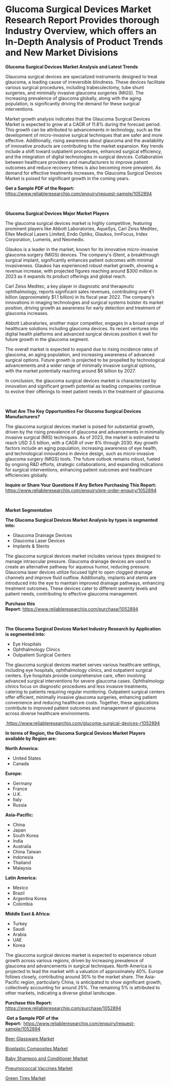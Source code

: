 <p><h1>Glucoma Surgical Devices Market Research Report Provides thorough Industry Overview, which offers an In-Depth Analysis of Product Trends and New Market Divisions</h1></p><p><strong>Glucoma Surgical Devices Market Analysis and Latest Trends</strong></p>
<p><p>Glaucoma surgical devices are specialized instruments designed to treat glaucoma, a leading cause of irreversible blindness. These devices facilitate various surgical procedures, including trabeculectomy, tube shunt surgeries, and minimally invasive glaucoma surgeries (MIGS). The increasing prevalence of glaucoma globally, along with the aging population, is significantly driving the demand for these surgical interventions. </p><p>Market growth analysis indicates that the Glaucoma Surgical Devices Market is expected to grow at a CAGR of 11.8% during the forecast period. This growth can be attributed to advancements in technology, such as the development of micro-invasive surgical techniques that are safer and more effective. Additionally, rising awareness about glaucoma and the availability of innovative products are contributing to the market expansion. Key trends include a shift toward outpatient procedures, enhanced surgical efficiency, and the integration of digital technologies in surgical devices. Collaboration between healthcare providers and manufacturers to improve patient outcomes and reduce recovery times is also becoming more prevalent. As demand for effective treatments increases, the Glaucoma Surgical Devices Market is poised for significant growth in the coming years.</p></p>
<p><strong>Get a Sample PDF of the Report:&nbsp;</strong> <a href="https://www.reliableresearchiq.com/enquiry/request-sample/1052894?utm_campaign=1906&utm_medium=2&utm_source=Github&utm_content=ia&utm_term=22032025&utm_id=glucoma-surgical-devices">https://www.reliableresearchiq.com/enquiry/request-sample/1052894</a></p>
<p>&nbsp;</p>
<p><strong>Glucoma Surgical Devices Major Market Players</strong></p>
<p><p>The glaucoma surgical devices market is highly competitive, featuring prominent players like Abbott Laboratories, AqueSys, Carl Zeiss Meditec, Ellex Medical Lasers Limited, Endo Optiks, Glaukos, InnFocus, Iridex Corporation, Lumenis, and Neomedix. </p><p>Glaukos is a leader in the market, known for its innovative micro-invasive glaucoma surgery (MIGS) devices. The company's iStent, a breakthrough surgical implant, significantly enhances patient outcomes with minimal invasiveness. Glaukos has experienced robust market growth, showing a revenue increase, with projected figures reaching around $300 million in 2023 as it expands its product offerings and global reach.</p><p>Carl Zeiss Meditec, a key player in diagnostic and therapeutic ophthalmology, reports significant sales revenues, contributing over €1 billion (approximately $1.1 billion) in its fiscal year 2022. The company’s innovations in imaging technologies and surgical systems bolster its market position, driving growth as awareness for early detection and treatment of glaucoma increases.</p><p>Abbott Laboratories, another major competitor, engages in a broad range of healthcare solutions including glaucoma devices. Its recent ventures into digital health platforms and advanced surgical devices position it well for future growth in the glaucoma segment. </p><p>The overall market is expected to expand due to rising incidence rates of glaucoma, an aging population, and increasing awareness of advanced surgical options. Future growth is projected to be propelled by technological advancements and a wider range of minimally invasive surgical options, with the market potentially reaching around $6 billion by 2027.</p><p>In conclusion, the glaucoma surgical devices market is characterized by innovation and significant growth potential as leading companies continue to evolve their offerings to meet patient needs in the treatment of glaucoma.</p></p>
<p>&nbsp;</p>
<p><strong>What Are The Key Opportunities For Glucoma Surgical Devices Manufacturers?</strong></p>
<p><p>The glaucoma surgical devices market is poised for substantial growth, driven by the rising prevalence of glaucoma and advancements in minimally invasive surgical (MIS) techniques. As of 2023, the market is estimated to reach USD 3.5 billion, with a CAGR of over 8% through 2030. Key growth factors include an aging population, increasing awareness of eye health, and technological innovations in device design, such as micro-invasive glaucoma surgery (MIGS) tools. The future outlook remains robust, fueled by ongoing R&D efforts, strategic collaborations, and expanding indications for surgical interventions, enhancing patient outcomes and healthcare efficiencies globally.</p></p>
<p><strong>Inquire or Share Your Questions If Any Before Purchasing This Report:</strong> <a href="https://www.reliableresearchiq.com/enquiry/pre-order-enquiry/1052894?utm_campaign=1906&utm_medium=2&utm_source=Github&utm_content=ia&utm_term=22032025&utm_id=glucoma-surgical-devices">https://www.reliableresearchiq.com/enquiry/pre-order-enquiry/1052894</a></p>
<p>&nbsp;</p>
<p><strong>Market Segmentation</strong></p>
<p><strong>The Glucoma Surgical Devices Market Analysis by types is segmented into:</strong></p>
<p><ul><li>Glaucoma Drainage Devices</li><li>Glaucoma Laser Devices</li><li>Implants & Stents</li></ul></p>
<p><p>The glaucoma surgical devices market includes various types designed to manage intraocular pressure. Glaucoma drainage devices are used to create an alternative pathway for aqueous humor, reducing pressure. Glaucoma laser devices utilize focused light to open clogged drainage channels and improve fluid outflow. Additionally, implants and stents are introduced into the eye to maintain improved drainage pathways, enhancing treatment outcomes. These devices cater to different severity levels and patient needs, contributing to effective glaucoma management.</p></p>
<p><strong>Purchase this Report:&nbsp;</strong><a href="https://www.reliableresearchiq.com/purchase/1052894?utm_campaign=1906&utm_medium=2&utm_source=Github&utm_content=ia&utm_term=22032025&utm_id=glucoma-surgical-devices">https://www.reliableresearchiq.com/purchase/1052894</a></p>
<p>&nbsp;</p>
<p><strong>The Glucoma Surgical Devices Market Industry Research by Application is segmented into:</strong></p>
<p><ul><li>Eye Hospitals</li><li>Ophthalmology Clinics</li><li>Outpatient Surgical Centers</li></ul></p>
<p><p>The glaucoma surgical devices market serves various healthcare settings, including eye hospitals, ophthalmology clinics, and outpatient surgical centers. Eye hospitals provide comprehensive care, often involving advanced surgical interventions for severe glaucoma cases. Ophthalmology clinics focus on diagnostic procedures and less invasive treatments, catering to patients requiring regular monitoring. Outpatient surgical centers offer efficient, minimally invasive glaucoma surgeries, enhancing patient convenience and reducing healthcare costs. Together, these applications contribute to improved patient outcomes and management of glaucoma across diverse healthcare environments.</p></p>
<p><a href="https://www.reliableresearchiq.com/glucoma-surgical-devices-r1052894?utm_campaign=1906&utm_medium=2&utm_source=Github&utm_content=ia&utm_term=22032025&utm_id=glucoma-surgical-devices">&nbsp;https://www.reliableresearchiq.com/glucoma-surgical-devices-r1052894</a></p>
<p><strong>In terms of Region, the Glucoma Surgical Devices Market Players available by Region are:</strong></p>
<p>
    <p> <strong> North America: </strong>
        <ul>
            <li>United States</li>
            <li>Canada</li>
        </ul>
        </p> 
    <p> <strong> Europe: </strong>
        <ul>
            <li>Germany</li>
            <li>France</li>
            <li>U.K.</li>
            <li>Italy</li>
            <li>Russia</li>
        </ul>
        </p> 
    <p> <strong> Asia-Pacific: </strong>
        <ul>
            <li>China</li>
            <li>Japan</li>
            <li>South Korea</li>
            <li>India</li>
            <li>Australia</li>
            <li>China Taiwan</li>
            <li>Indonesia</li>
            <li>Thailand</li>
            <li>Malaysia</li>
        </ul>
        </p> 
    <p> <strong> Latin America: </strong>
        <ul>
            <li>Mexico</li>
            <li>Brazil</li>
            <li>Argentina Korea</li>
            <li>Colombia</li>
        </ul>
        </p> 
    <p> <strong> Middle East & Africa: </strong>
        <ul>
            <li>Turkey</li>
            <li>Saudi</li>
            <li>Arabia</li>
            <li>UAE</li>
            <li>Korea</li>
        </ul>
    </p>
    </p>
<p><p>The glaucoma surgical devices market is expected to experience robust growth across various regions, driven by increasing prevalence of glaucoma and advancements in surgical techniques. North America is projected to lead the market with a valuation of approximately 40%. Europe follows closely, contributing around 30% to the market share. The Asia-Pacific region, particularly China, is anticipated to show significant growth, collectively accounting for around 25%. The remaining 5% is attributed to other markets, indicating a diverse global landscape.</p></p>
<p><strong>Purchase this Report: </strong><a href="https://www.reliableresearchiq.com/purchase/1052894?utm_campaign=1906&utm_medium=2&utm_source=Github&utm_content=ia&utm_term=22032025&utm_id=glucoma-surgical-devices">https://www.reliableresearchiq.com/purchase/1052894</a></p>
<p>&nbsp;<strong>Get a Sample PDF of the Report:&nbsp;&nbsp;</strong><a href="https://www.reliableresearchiq.com/enquiry/request-sample/1052894?utm_campaign=1906&utm_medium=2&utm_source=Github&utm_content=ia&utm_term=22032025&utm_id=glucoma-surgical-devices">https://www.reliableresearchiq.com/enquiry/request-sample/1052894</a></p>
<p><strong></strong></p>
<p><p><a href="https://github.com/buenayankobl/Market-Research-Report-List-1/blob/main/beer-glassware-market.md?utm_campaign=1906&utm_medium=2&utm_source=Github&utm_content=ia&utm_term=22032025&utm_id=glucoma-surgical-devices">Beer Glassware Market</a></p><p><a href="https://github.com/janotjuljo/Market-Research-Report-List-1/blob/main/bioplastic-composites-market.md?utm_campaign=1906&utm_medium=2&utm_source=Github&utm_content=ia&utm_term=22032025&utm_id=glucoma-surgical-devices">Bioplastic Composites Market</a></p><p><a href="https://github.com/uripeachrii/Market-Research-Report-List-1/blob/main/baby-shampoo-and-conditioner-market.md?utm_campaign=1906&utm_medium=2&utm_source=Github&utm_content=ia&utm_term=22032025&utm_id=glucoma-surgical-devices">Baby Shampoo and Conditioner Market</a></p><p><a href="https://github.com/laingragle95/Market-Research-Report-List-1/blob/main/pneumococcal-vaccines-market.md?utm_campaign=1906&utm_medium=2&utm_source=Github&utm_content=ia&utm_term=22032025&utm_id=glucoma-surgical-devices">Pneumococcal Vaccines Market</a></p><p><a href="https://github.com/taveyasenay/Market-Research-Report-List-1/blob/main/green-tires-market.md?utm_campaign=1906&utm_medium=2&utm_source=Github&utm_content=ia&utm_term=22032025&utm_id=glucoma-surgical-devices">Green Tires Market</a></p></p>